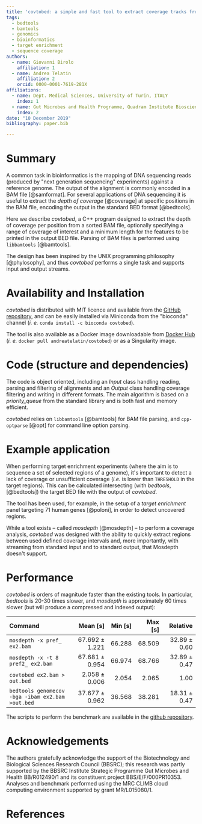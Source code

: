 ```yaml
---
title: 'covtobed: a simple and fast tool to extract coverage tracks from BAM files'
tags:
  - bedtools
  - bamtools
  - genomics
  - bioinformatics
  - target enrichment
  - sequence coverage
authors:
  - name: Giovanni Birolo
    affiliation: 1
  - name: Andrea Telatin
    affiliation: 2
    orcid: 0000-0001-7619-281X
affiliations:
  - name: Dept. Medical Sciences, University of Turin, ITALY
    index: 1
  - name: Gut Microbes and Health Programme, Quadram Institute Bioscience, Norwich, UK
    index: 2
date: "10 December 2019"
bibliography: paper.bib

---
```



# Summary

A common task in bioinformatics is the mapping of DNA sequencing reads (produced by "next generation sequencing" experiments) against a reference genome. 
The output of the alignment is commonly encoded in a BAM file [@samformat]. 
For several applications of DNA sequencing it is useful to extract the *depth of coverage* [@coverage] 
at specific positions in the BAM file, 
encoding the output in the standard BED format [@bedtools].

Here we describe *covtobed*, a C++ program designed to extract the depth of coverage per position from a sorted BAM file, 
optionally specifying a range of coverage of interest and a minimum length for the features to be printed in the output BED file. 
Parsing of BAM files is performed using `libbamtools` [@bamtools]. 

The design has been inspired by the UNIX programming philosophy [@phylosophy], and thus *covtobed* performs a single task and supports input and output streams.

# Availability and Installation

*covtobed* is distributed with MIT licence and available from the [GitHub repository](https://github.com/telatin/covtobed), 
and can be easily installed via Miniconda from the "bioconda" channel 
(*i. e.* `conda install -c bioconda covtobed`).

The tool is also available as a Docker image downloadable from [Docker Hub](https://hub.docker.com/r/andreatelatin/covtobed) 
(*i. e.* `docker pull andreatelatin/covtobed`) or as a Singularity image.

# Code (structure and dependencies)

The code is object oriented, including an *Input* class handling reading, parsing and filtering of alignments and an *Output* class handling coverage filtering and writing in different formats.
The main algorithm is based on a *priority_queue* from the standard library and is both fast and memory efficient.

*covtobed* relies on  `libbamtools` [@bamtools] for BAM file parsing, and `cpp-optparse` [@opt] for command line option parsing.

# Example application

When performing target enrichment experiments (where the aim is to sequence a set of selected regions of a genome), it's important to detect a lack of coverage or unsufficient coverage (*i.e.* is lower than `THRESHOLD` in the target regions). This can be calculated intersecting (with *bedtools*, [@bedtools]) the target BED file with the output of *covtobed*. 

The tool has been used, for example, in the setup of a *target enrichment* panel targeting 71 human genes [@poloni], in order to detect uncovered regions.

While a tool exists – called *mosdepth* [@mosdepth] – to perform a coverage analysis, *covtobed* was designed with the ability to quickly extract regions between used defined coverage intervals and, more importantly, with streaming from standard input and to standard output, that Mosdepth doesn't support.

# Performance

*covtobed* is orders of magnitude faster than the existing tools. In particular, *bedtools* is 20-30 times slower, and *mosdepth* is approximately 60 times slower (but will produce a compressed and indexed output):

| Command | Mean [s] | Min [s] | Max [s] | Relative |
|:---|---:|---:|---:|---:|
| `mosdepth -x pref_ ex2.bam` | 67.692 ± 1.221 | 66.288 | 68.509 | 32.89 ± 0.60 |
| `mosdepth -x -t 8 pref2_ ex2.bam` | 67.681 ± 0.954 | 66.974 | 68.766 | 32.89 ± 0.47 |
| `covtobed ex2.bam > out.bed` | 2.058 ± 0.006 | 2.054 | 2.065 | 1.00 |
| `bedtools genomecov -bga -ibam ex2.bam >out.bed` | 37.677 ± 0.962 | 36.568 | 38.281 | 18.31 ± 0.47 |

The scripts to perform the benchmark are available in the [github repository](https://github.com/telatin/covtobed/tree/master/benchmark).

# Acknowledgements

The authors gratefully acknowledge the support of the Biotechnology and Biological Sciences Research Council (BBSRC); 
this research was partly supported by the BBSRC Institute Strategic Programme Gut Microbes and Health BB/R012490/1 and its constituent project BBS/E/F/000PR10353. Analyses and benchmark performed using the MRC CLIMB cloud computing environment supported by grant MR/L015080/1.


# References

